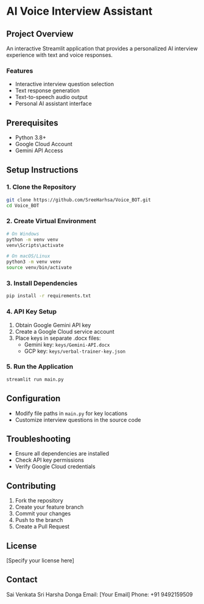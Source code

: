 # AI Voice Interview Assistant

## Project Overview
An interactive Streamlit application that provides a personalized AI interview experience with text and voice responses.

### Features
- Interactive interview question selection
- Text response generation
- Text-to-speech audio output
- Personal AI assistant interface

## Prerequisites
- Python 3.8+
- Google Cloud Account
- Gemini API Access

## Setup Instructions

### 1. Clone the Repository
```bash
git clone https://github.com/SreeHarhsa/Voice_BOT.git
cd Voice_BOT
```

### 2. Create Virtual Environment
```bash
# On Windows
python -m venv venv
venv\Scripts\activate

# On macOS/Linux
python3 -m venv venv
source venv/bin/activate
```

### 3. Install Dependencies
```bash
pip install -r requirements.txt
```

### 4. API Key Setup
1. Obtain Google Gemini API key
2. Create a Google Cloud service account
3. Place keys in separate .docx files:
   - Gemini key: `keys/Gemini-API.docx`
   - GCP key: `keys/verbal-trainer-key.json`

### 5. Run the Application
```bash
streamlit run main.py
```

## Configuration
- Modify file paths in `main.py` for key locations
- Customize interview questions in the source code

## Troubleshooting
- Ensure all dependencies are installed
- Check API key permissions
- Verify Google Cloud credentials

## Contributing
1. Fork the repository
2. Create your feature branch
3. Commit your changes
4. Push to the branch
5. Create a Pull Request

## License
[Specify your license here]

## Contact
Sai Venkata Sri Harsha Donga
Email: [Your Email]
Phone: +91 9492159509
